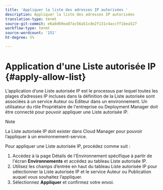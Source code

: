 ```yaml
---
title: 'Appliquer la liste des adresses IP autorisées '
description: Appliquer la liste des adresses IP autorisées
translation-type: tm+mt
source-git-commit: e6a8d69ea87ac56a51cde2f131c4accff1bea527
workflow-type: tm+mt
source-wordcount: '151'
ht-degree: 5%

---
```



# Application d&#39;une Liste autorisée IP {#apply-allow-list}

L’application d’une Liste autorisée IP est le processus par lequel toutes les plages d’adresses IP incluses dans la définition de la Liste autorisée sont associées à un service Auteur ou Editeur dans un environnement. Un utilisateur du rôle Propriétaire de l&#39;entreprise ou Deployment Manager doit être connecté pour pouvoir appliquer une Liste autorisée IP.

>[!NOTE]
>La Liste autorisée IP doit exister dans Cloud Manager pour pouvoir l’appliquer à un environnement-service.

Pour appliquer une Liste autorisée IP, procédez comme suit :

1. Accédez à la page Détails de l&#39;Environnement spécifique à partir de l&#39;écran **Environnements** et accédez au tableau Liste autorisée IP.
1. Utilisez les champs d’entrée en haut du tableau Liste autorisée IP pour sélectionner la Liste autorisée IP et le service Auteur ou Publication auquel vous souhaitez l’appliquer.
1. Sélectionnez **Appliquer** et confirmez votre envoi.

